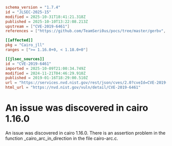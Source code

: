 ```toml
schema_version = "1.7.4"
id = "JLSEC-2025-15"
modified = 2025-10-31T18:41:21.318Z
published = 2025-10-10T13:22:08.213Z
upstream = ["CVE-2019-6461"]
references = ["https://github.com/TeamSeri0us/pocs/tree/master/gerbv", "https://gitlab.freedesktop.org/cairo/cairo/issues/352", "https://lists.apache.org/thread.html/rf9fa47ab66495c78bb4120b0754dd9531ca2ff0430f6685ac9b07772%40%3Cdev.mina.apache.org%3E", "https://github.com/TeamSeri0us/pocs/tree/master/gerbv", "https://gitlab.freedesktop.org/cairo/cairo/issues/352", "https://lists.apache.org/thread.html/rf9fa47ab66495c78bb4120b0754dd9531ca2ff0430f6685ac9b07772%40%3Cdev.mina.apache.org%3E"]

[[affected]]
pkg = "Cairo_jll"
ranges = [">= 1.16.0+0, < 1.18.0+0"]

[[jlsec_sources]]
id = "CVE-2019-6461"
imported = 2025-10-09T21:00:34.749Z
modified = 2024-11-21T04:46:29.910Z
published = 2019-01-16T18:29:00.510Z
url = "https://services.nvd.nist.gov/rest/json/cves/2.0?cveId=CVE-2019-6461"
html_url = "https://nvd.nist.gov/vuln/detail/CVE-2019-6461"
```

# An issue was discovered in cairo 1.16.0

An issue was discovered in cairo 1.16.0. There is an assertion problem in the function _cairo_arc_in_direction in the file cairo-arc.c.

